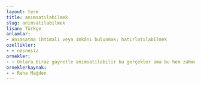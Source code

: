 ```yaml
---
layout: term
title: anımsatılabilmek
slug: animsatilabilmek
lisan: Türkçe
anlamlar:
- Anımsatma ihtimali veya imkânı bulunmak; hatırlatılabilmek
ozellikler:
- - nesnesiz
ornekler:
- - Onlara biraz gayretle anımsatılabilir bu gerçekler ama bu hem zahmetli hem de süreç içinde kendimizi de onları da kırmayı göze alan bir uğraş gerektirir.
orneklerkaynak:
- - Reha Mağden
---
```

